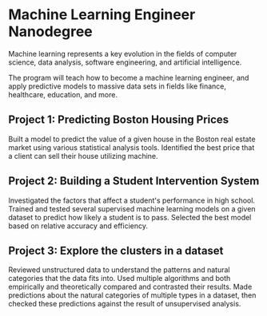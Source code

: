 # Machine Learning Engineer Nanodegree

Machine learning represents a key evolution in the fields of computer science, data analysis, software engineering, and artificial intelligence.

The program will teach how to become a machine learning engineer, and apply predictive models to massive data sets in fields like finance, healthcare, education, and more.

## Project 1: Predicting Boston Housing Prices

Built a model to predict the value of a given house in the Boston real estate market using various statistical analysis tools. Identified the best price that a client can sell their house utilizing machine.

## Project 2: Building a Student Intervention System

Investigated the factors that affect a student's performance in high school. Trained and tested several supervised machine learning models on a given dataset to predict how likely a student is to pass. Selected the best model based on relative accuracy and efficiency.

## Project 3: Explore the clusters in a dataset

Reviewed unstructured data to understand the patterns and natural categories that the data fits into. Used multiple algorithms and both empirically and theoretically compared and contrasted their results. Made predictions about the natural categories of multiple types in a dataset, then checked these predictions against the result of unsupervised analysis. 

